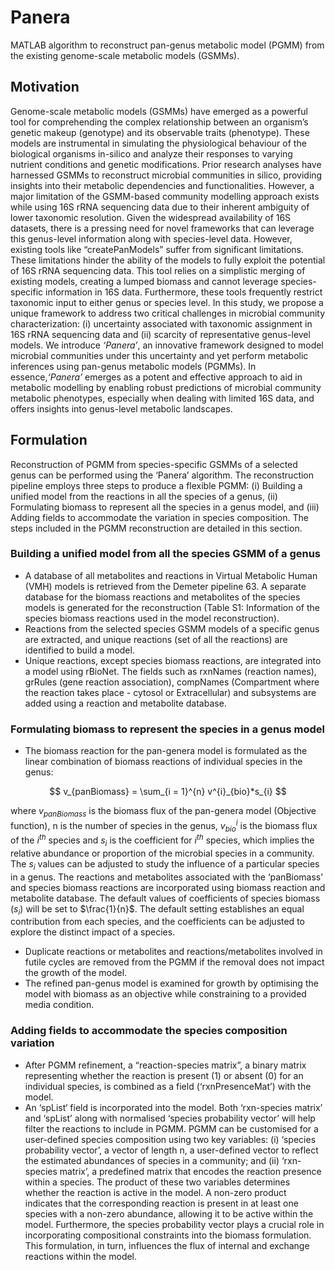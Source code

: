 # Panera
MATLAB algorithm to reconstruct pan-genus metabolic model (PGMM) from the existing genome-scale metabolic models (GSMMs).
## Motivation
Genome-scale metabolic models (GSMMs) have emerged as a powerful tool for comprehending the complex relationship between an organism’s genetic makeup (genotype) and its observable traits (phenotype). These models are instrumental in simulating the physiological behaviour of the biological organisms in-silico and analyze their responses to varying nutrient conditions and genetic modifications. Prior research analyses have harnessed GSMMs to reconstruct microbial communities in silico, providing insights into their metabolic dependencies and functionalities. However, a major limitation of the GSMM-based community modelling approach exists while using 16S rRNA sequencing data due to their inherent ambiguity of lower taxonomic resolution. Given the widespread availability of 16S datasets, there is a pressing need for novel frameworks that can leverage this genus-level information along with species-level data. However, existing tools like “createPanModels” suffer from significant limitations. These limitations hinder the ability of the models to fully exploit the potential of 16S rRNA sequencing data. This tool relies on a simplistic merging of existing models, creating a lumped biomass and cannot leverage species-specific information in 16S data. Furthermore, these tools frequently restrict taxonomic input to either genus or species level. In this study, we propose a unique framework to address two critical challenges in microbial community characterization: (i) uncertainty associated with taxonomic assignment in 16S rRNA sequencing data and (ii) scarcity of representative genus-level models. We introduce _‘Panera’_, an innovative framework designed to model microbial communities under this uncertainty and yet perform metabolic inferences using pan-genus metabolic models (PGMMs). In essence,_‘Panera’_ emerges as a potent and effective approach to aid in metabolic modelling by enabling robust predictions of microbial community metabolic phenotypes, especially when dealing with limited 16S data, and offers insights into genus-level metabolic landscapes.

## Formulation
Reconstruction of PGMM from species-specific GSMMs of a selected genus can be performed using the ‘Panera’ algorithm. The reconstruction pipeline employs three steps to produce a flexible PGMM: (i) Building a unified model from the reactions in all the species of a genus, (ii) Formulating biomass to represent all the species in a genus model, and (iii) Adding fields to accommodate the variation in species composition. The steps included in the PGMM reconstruction are detailed in this section.  
### Building a unified model from all the species GSMM of a genus 
- A database of all metabolites and reactions in Virtual Metabolic Human (VMH) models is retrieved from the Demeter pipeline 63. A separate database for the biomass reactions and metabolites of the species models is generated for the reconstruction (Table S1: Information of the species biomass reactions used in the model reconstruction).
- Reactions from the selected species GSMM models of a specific genus are extracted, and unique reactions (set of all the reactions) are identified to build a model.
- Unique reactions, except species biomass reactions, are integrated into a model using rBioNet. The fields such as rxnNames (reaction names), grRules (gene reaction association), compNames (Compartment where the reaction takes place - cytosol or Extracellular) and subsystems are added using a reaction and metabolite database. 

### Formulating biomass to represent the species in a genus model 

- The biomass reaction for the pan-genera model is formulated as the linear combination of biomass reactions of individual species in the genus: 

$$ v_{panBiomass} =  \sum_{i = 1}^{n} v^{i}_{bio}*s_{i}   $$

where $v_{panBiomass}$ is the biomass flux of the pan-genera model (Objective function), n is the number of species in the genus, 
$v^{i}_{bio}$ is the biomass flux of the $i^{th}$ species and $s_{i}$ is the coefficient for $i^{th}$ species, which implies the relative abundance or proportion of the microbial species in a community. The $s_{i}$ values can be adjusted to study the influence of a particular species in a genus. The reactions and metabolites associated with the ‘panBiomass’ and species biomass reactions are incorporated using biomass reaction and metabolite database. The default values of coefficients of species biomass ($s_{i}$) will be set to $\frac{1}{n}$. The default setting establishes an equal contribution from each species, and the coefficients can be adjusted to explore the distinct impact of a species.  
- Duplicate reactions or metabolites and reactions/metabolites involved in futile cycles are removed from the PGMM if the removal does not impact the growth of the model.
- The refined pan-genus model is examined for growth by optimising the model with biomass as an objective while constraining to a provided media condition. 

### Adding fields to accommodate the species composition variation 

- After PGMM refinement, a “reaction-species matrix”, a binary matrix representing whether the reaction is present (1) or absent (0) for an individual species, is combined as a field (‘rxnPresenceMat’) with the model.
- An ‘spList‘ field is incorporated into the model. Both ‘rxn-species matrix’ and ‘spList’ along with normalised ‘species probability vector’ will help filter the reactions to include in PGMM.
PGMM can be customised for a user-defined species composition using two key variables: (i) ‘species probability vector’, a vector of length n, a user-defined vector to reflect the estimated abundances of species in a community; and (ii) ‘rxn-species matrix’, a predefined matrix that encodes the reaction presence within a species. The product of these two variables determines whether the reaction is active in the model. A non-zero product indicates that the corresponding reaction is present in at least one species with a non-zero abundance, allowing it to be active within the model. Furthermore, the species probability vector plays a crucial role in incorporating compositional constraints into the biomass formulation. This formulation, in turn, influences the flux of internal and exchange reactions within the model.  


